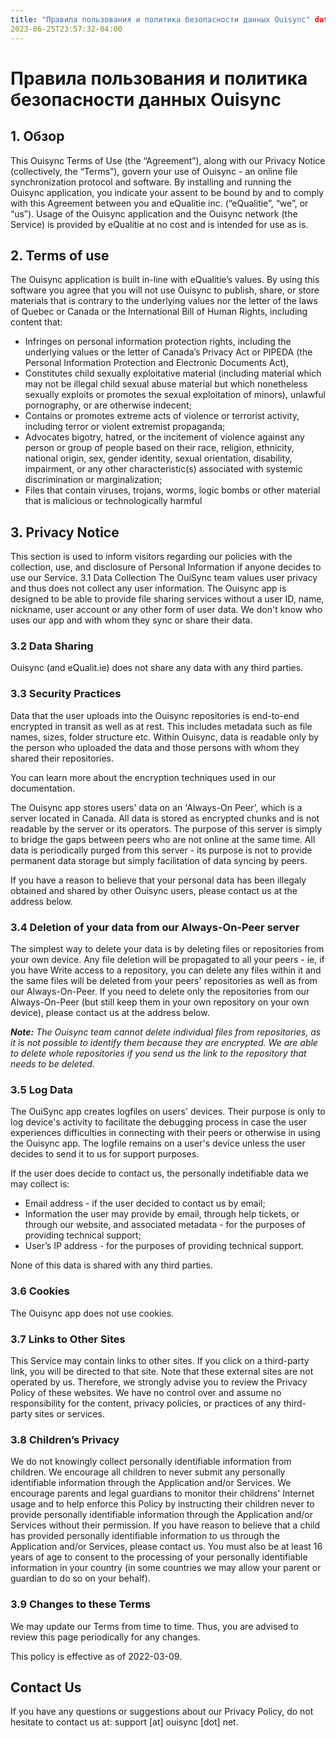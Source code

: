 ```yaml
---
title: "Правила пользования и политика безопасности данных Ouisync" date:
2023-06-25T23:57:32-04:00
---
```



# Правила пользования и политика безопасности данных Ouisync

## 1. Обзор
This Ouisync Terms of Use (the “Agreement”), along with our Privacy Notice
(collectively, the “Terms”), govern your use of Ouisync - an online file
synchronization protocol and software. By installing and running the Ouisync
application, you indicate your assent to be bound by and to comply with this
Agreement between you and eQualitie inc. (“eQualitie”, “we”, or “us”). Usage of
the Ouisync application and the Ouisync network (the Service) is provided by
eQualitie at no cost and is intended for use as is.

## 2. Terms of use
The Ouisync application is built in-line with eQualitie’s values. By using this
software you agree that you will not use Ouisync to publish, share, or store
materials that is contrary to the underlying values nor the letter of the laws
of Quebec or Canada or the International Bill of Human Rights, including content
that:
* Infringes on personal information protection rights, including the underlying
  values or the letter of Canada’s Privacy Act or PIPEDA (the Personal
  Information Protection and Electronic Documents Act),
* Constitutes child sexually exploitative material (including material which may
  not be illegal child sexual abuse material but which nonetheless sexually
  exploits or promotes the sexual exploitation of minors), unlawful pornography,
  or are otherwise indecent;
* Contains or promotes extreme acts of violence or terrorist activity, including
  terror or violent extremist propaganda;
* Advocates bigotry, hatred, or the incitement of violence against any person or
  group of people based on their race, religion, ethnicity, national origin,
  sex, gender identity, sexual orientation, disability, impairment, or any other
  characteristic(s) associated with systemic discrimination or marginalization;
* Files that contain viruses, trojans, worms, logic bombs or other material that
  is malicious or technologically harmful

## 3. Privacy Notice

This section is used to inform visitors regarding our policies with the
collection, use, and disclosure of Personal Information if anyone decides to use
our Service. 3.1 Data Collection The OuiSync team values user privacy and thus
does not collect any user information. The Ouisync app is designed to be able to
provide file sharing services without a user ID, name, nickname, user account or
any other form of user data. We don't know who uses our app and with whom they
sync or share their data.

### 3.2 Data Sharing
Ouisync (and eQualit.ie) does not share any data with any third parties.

### 3.3 Security Practices
Data that the user uploads into the Ouisync repositories is end-to-end encrypted
in transit as well as at rest. This includes metadata such as file names, sizes,
folder structure etc. Within Ouisync, data is readable only by the person who
uploaded the data and those persons with whom they shared their repositories.

You can learn more about the encryption techniques used in our documentation.

The Ouisync app stores users' data on an 'Always-On Peer', which is a server
located in Canada. All data is stored as encrypted chunks and is not readable by
the server or its operators. The purpose of this server is simply to bridge the
gaps between peers who are not online at the same time. All data is periodically
purged from this server - its purpose is not to provide permanent data storage
but simply facilitation of data syncing by peers.

If you have a reason to believe that your personal data has been illegaly
obtained and shared by other Ouisync users, please contact us at the address
below.

### 3.4 Deletion of your data from our Always-On-Peer server
The simplest way to delete your data is by deleting files or repositories from
your own device. Any file deletion will be propagated to all your peers - ie, if
you have Write access to a repository, you can delete any files within it and
the same files will be deleted from your peers' repositories as well as from our
Always-On-Peer. If you need to delete only the repositories from our
Always-On-Peer (but still keep them in your own repository on your own device),
please contact us at the address below.

***Note:** The Ouisync team cannot delete individual files from repositories, as
it is not possible to identify them because they are encrypted. We are able to
delete whole repositories if you send us the link to the repository that needs
to be deleted.*

### 3.5 Log Data
The OuiSync app creates logfiles on users' devices. Their purpose is only to log
device's activity to facilitate the debugging process in case the user
experiences difficulties in connecting with their peers or otherwise in using
the Ouisync app. The logfile remains on a user's device unless the user decides
to send it to us for support purposes.

If the user does decide to contact us, the personally indetifiable data we may
collect is:
* Email address - if the user decided to contact us by email;
* Information the user may provide by email, through help tickets, or through
  our website, and associated metadata - for the purposes of providing technical
  support;
* User’s IP address - for the purposes of providing technical support.

None of this data is shared with any third parties.

### 3.6 Cookies
The Ouisync app does not use cookies.

### 3.7 Links to Other Sites
This Service may contain links to other sites. If you click on a third-party
link, you will be directed to that site. Note that these external sites are not
operated by us. Therefore, we strongly advise you to review the Privacy Policy
of these websites. We have no control over and assume no responsibility for the
content, privacy policies, or practices of any third-party sites or services.

### 3.8 Children’s Privacy
We do not knowingly collect personally identifiable information from children.
We encourage all children to never submit any personally identifiable
information through the Application and/or Services. We encourage parents and
legal guardians to monitor their childrens' Internet usage and to help enforce
this Policy by instructing their children never to provide personally
identifiable information through the Application and/or Services without their
permission. If you have reason to believe that a child has provided personally
identifiable information to us through the Application and/or Services, please
contact us. You must also be at least 16 years of age to consent to the
processing of your personally identifiable information in your country (in some
countries we may allow your parent or guardian to do so on your behalf).

### 3.9 Changes to these Terms
We may update our Terms from time to time. Thus, you are advised to review this
page periodically for any changes.

This policy is effective as of 2022-03-09.

## Contact Us
If you have any questions or suggestions about our Privacy Policy, do not
hesitate to contact us at: support [at] ouisync [dot] net.

